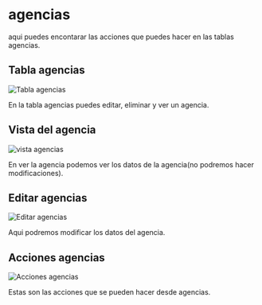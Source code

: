 # agencias #

aqui puedes encontarar las acciones que puedes hacer en las tablas agencias.

## Tabla agencias ##

![Tabla agencias](agencias/tablaagencias.png)

En la tabla agencias puedes editar, eliminar y ver un agencia.

## Vista del agencia ##

![vista agencias](agencias/veragencias.png)

En ver la agencia podemos ver los datos de la agencia(no podremos hacer modificaciones).
## Editar agencias ##

![Editar agencias](agencias/editaragencias.png)

Aqui podremos modificar los datos del agencia.

## Acciones agencias ##

![Acciones agencias](agencias/accionesagencias.png)

Estas son las acciones que se pueden hacer desde agencias.